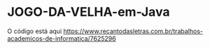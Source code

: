 # JOGO-DA-VELHA-em-Java
O código está aqui https://www.recantodasletras.com.br/trabalhos-academicos-de-informatica/7625296
